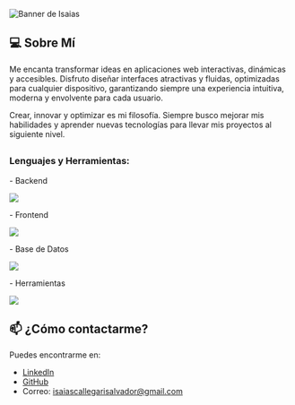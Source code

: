 ![Banner de Isaias](https://github.com/isaias65/isaias65/assets/banner.png)
## 💻 Sobre Mí
Me encanta transformar ideas en aplicaciones web interactivas, dinámicas y accesibles. Disfruto diseñar interfaces atractivas y fluidas, optimizadas para cualquier dispositivo, garantizando siempre una experiencia intuitiva, moderna y envolvente para cada usuario.

Crear, innovar y optimizar es mi filosofía. Siempre busco mejorar mis habilidades y aprender nuevas tecnologías para llevar mis proyectos al siguiente nivel.
##
<h3 align="left">Lenguajes y Herramientas:</h3>
- Backend
<p align="left">
  <a href="https://skillicons.dev">
    <img src="https://skillicons.dev/icons?i=php,nodejs" />
  </a>
</p>
- Frontend
<p align="left">
  <a href="https://skillicons.dev">
    <img src="https://skillicons.dev/icons?i=js,react,nextjs,tailwind" />
  </a>
</p>
- Base de Datos
<p align="left">
  <a href="https://skillicons.dev">
    <img src="https://skillicons.dev/icons?i=mysql" />
  </a>
</p>
- Herramientas
<p align="left">
  <a href="https://skillicons.dev">
    <img src="https://skillicons.dev/icons?i=git,github,figma,vscode,visualstudio,postman" />
  </a>
</p>

## 📫 ¿Cómo contactarme?
Puedes encontrarme en:
- [LinkedIn](https://www.linkedin.com/in/isaias-s-callegari-salvador-dfe)
- [GitHub](https://github.com/isaias65)
- Correo: [isaiascallegarisalvador@gmail.com](mailto:isaiascallegarisalvador@gmail.com)
<br/>